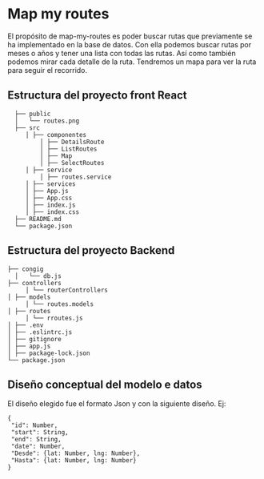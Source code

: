 # Map my routes

El propósito de map-my-routes es poder buscar rutas que previamente se ha implementado en la base de datos. Con ella podemos buscar rutas por meses o años y tener una lista con todas las rutas. Así como también podemos mirar cada detalle de la ruta. Tendremos un mapa para ver la ruta para seguir el recorrido.

## Estructura del proyecto front React

```
  ├── public
  │   └── routes.png 
  ├── src
     │ ├── componentes 
         │ ├── DetailsRoute 
         │ ├── ListRoutes
         │ ├── Map 
         │ ├── SelectRoutes 
     │ ├── service  
         │ ├── routes.service 
     │ ├── services 
     │ ├── App.js 
     │ ├── App.css 
     │ ├── index.js 
     │ ├── index.css 
  ├── README.md
  └── package.json
```
## Estructura del proyecto Backend

```
├── congig
  │   └── db.js 
├── controllers
     │ └── routerControllers
│ ├── models
     │ └── routes.models
│ ├── routes
     │ └── rroutes.js
│ ├── .env
│ ├── .eslintrc.js
│ ├── gitignore
│ ├── app.js 
│ ├── package-lock.json
└── package.json
```

## Diseño conceptual del modelo e datos

El diseño elegido fue el formato Json y con la siguiente diseño. Ej:

```
{
 "id": Number,
 "start": String,
 "end": String,
 "date": Number,
 "Desde": {lat: Number, lng: Number},
 "Hasta": {lat: Number, lng: Number}
}
```

